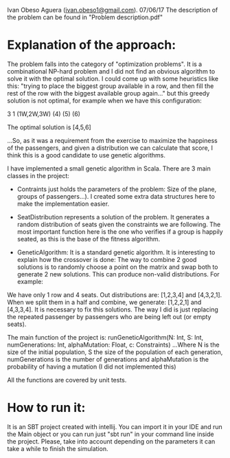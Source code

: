 
Ivan Obeso Aguera (ivan.obeso1@gmail.com). 07/06/17
The description of the problem can be found in "Problem description.pdf"

Explanation of the approach:
============================

The problem falls into the category of "optimization problems". It is a
combinational NP-hard problem and I did not find an obvious algorithm to
solve it with the optimal solution. I could come up with some heuristics
like this:
"trying to place the biggest group available in a row, and then
fill the rest of the row with the biggest available group again..."
but this greedy solution is not optimal, for example when we have this
configuration:

3 1
(1W,2W,3W)
(4)
(5)
(6)

The optimal solution is [4,5,6]

...So, as it was a requirement from the exercise to maximize the happiness
of the passengers, and given a distribution we can calculate that score,
I think this is a good candidate to use genetic algorithms.

I have implemented a small genetic algorithm in Scala. There are 3 main classes
in the project:
- Contraints just holds the parameters of the problem: Size of the plane,
groups of passengers...). I created some extra data structures here
to make the implementation easier.

- SeatDistribution represents a solution of the problem. It generates a random
distribution of seats given the constraints we are following. The most important
function here is the one who verifies if a group is happily seated, as this is
the base of the fitness algorithm.

- GeneticAlgorithm: It is a standard genetic algorithm. It is interesting to
explain how the crossover is done: The way to combine 2 good solutions is
to randomly choose a point on the matrix and swap both to generate 2 new
solutions. This can produce non-valid distributions. For example:

We have only 1 row and 4 seats. Out distributions are: [1,2,3,4] and [4,3,2,1].
When we split them in a half and combine, we generate: [1,2,2,1] and [4,3,3,4].
It is necessary to fix this solutions. The way I did is just replacing the
repeated passenger by passengers who are being left out (or empty seats).

The main function of the project is:
runGeneticAlgorithm(N: Int, S: Int, numGenerations: Int, alphaMutation: Float, c: Constraints)
...Where N is the size of the initial population, S the size of the population
of each generation, numGenerations is the number of generations and alphaMutation
is the probability of having a mutation (I did not implemented this)

All the functions are covered by unit tests.

How to run it:
==============
It is an SBT project created with intellij. You can import it in your IDE and
run the Main object or you can run just "sbt run" in your command line inside
the project. Please, take into account depending on the parameters it can
take a while to finish the simulation.
